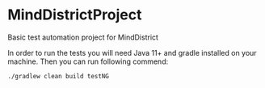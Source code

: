 # MindDistrictProject

Basic test automation project for MindDistrict 

In order to run the tests you will need Java 11+ and gradle installed on your machine.
Then you can run following commend:
````
./gradlew clean build testNG
````
